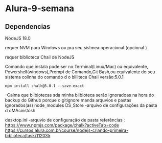 # Alura-9-semana

## Dependencias 

NodeJS 18.0 

requer NVM  para Windows ou pra seu sistmea operacional  (opcional )


requer biblioteca  Chail  de NodeJS   

Comando que instala pode ser no Terminal(Linux/Mac) ou equivalente, Powershell(windows),Prompt de Comando,Git Bash,ou equivalente do seu sistema 
colinha do comando d o bliliteca Chail versão:5.0.1 
````````````
npm install chalk@5.0.1 --save-exact

````````````

-Calma que bilbiotecas sda minha bilbioteca serão ignoradoas na hora do backup do Github porque o gitignore manda 
arquvios  e pastas ignorados(as) 
node_modules
DS_Store -arquivo de configurações da pasta d oMAcinstosh

desktop.ini -arquvio de configuração de pasta
referências :
https://www.npmjs.com/package/chalk?activeTab=code
https://cursos.alura.com.br/course/nodejs-criando-primeira-biblioteca/task/112035